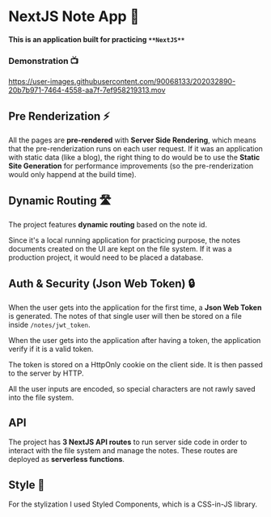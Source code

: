 # NextJS Note App 📝

#### This is an application built for practicing `**NextJS**`

### Demonstration 📺

https://user-images.githubusercontent.com/90068133/202032890-20b7b971-7464-4558-aa7f-7ef958219313.mov

## Pre Renderization ⚡

All the pages are **pre-rendered** with **Server Side Rendering**, which means that the pre-renderization runs on each user request. If it was an application with static data (like a blog), the right thing to do would be to use the **Static Site Generation** for performance improvements (so the pre-renderization would only happend at the build time).

## Dynamic Routing 🛣️

The project features **dynamic routing** based on the note id. 

Since it's a local running application for practicing purpose, the notes documents created on the UI are kept on the file system. If it was a production project, it would need to be placed a database.

## Auth & Security (Json Web Token) 🔒

When the user gets into the application for the first time, a **Json Web Token** is generated. The notes of that single user will then be stored on a file inside `/notes/jwt_token`.

When the user gets into the application after having a token, the application verify if it is a valid token.

The token is stored on a HttpOnly cookie on the client side. It is then passed to the server by HTTP.

All the user inputs are encoded, so special characters are not rawly saved into the file system.

## API 

The project has **3 NextJS API routes** to run server side code in order to interact with the file system and manage the notes. These routes are deployed as **serverless functions**.

## Style 🎨

For the stylization I used Styled Components, which is a CSS-in-JS library.